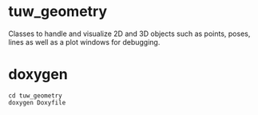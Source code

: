 # tuw_geometry
Classes to handle and visualize 2D and 3D objects such as points, poses, lines as well as a plot windows for debugging.

# doxygen
```
cd tuw_geometry
doxygen Doxyfile
```
